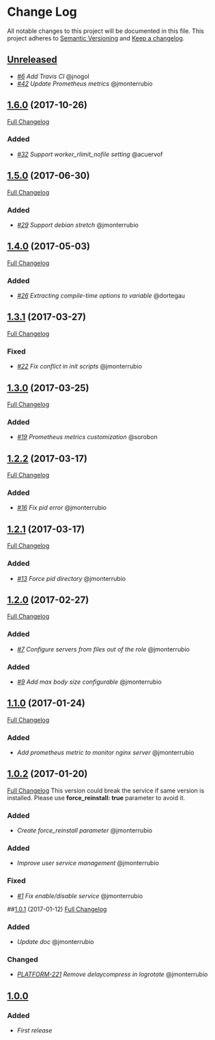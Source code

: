 # Change Log
All notable changes to this project will be documented in this file.
This project adheres to [Semantic Versioning](http://semver.org/) and [Keep a changelog](https://github.com/olivierlacan/keep-a-changelog).

## [Unreleased](https://github.com/idealista/nginx-role/tree/develop)
- *[#6](https://github.com/idealista/nginx-role/issues/6) Add Travis CI* @jnogol
- *[#42](https://github.com/idealista/nginx-role/issues42) Update Prometheus metrics* @jmonterrubio

## [1.6.0](https://github.com/idealista/nginx-role/tree/1.6.0) (2017-10-26)
[Full Changelog](https://github.com/idealista/nginx-role/compare/1.5.0...1.6.0)

### Added
- *[#32](https://github.com/idealista/nginx-role/issues/32) Support worker_rlimit_nofile setting* @acuervof

## [1.5.0](https://github.com/idealista/nginx-role/tree/1.5.0) (2017-06-30)
[Full Changelog](https://github.com/idealista/nginx-role/compare/1.4.0...1.5.0)

### Added
- *[#29](https://github.com/idealista/nginx-role/issues/29) Support debian stretch* @jmonterrubio

## [1.4.0](https://github.com/idealista/nginx-role/tree/1.4.0) (2017-05-03)
[Full Changelog](https://github.com/idealista/nginx-role/compare/1.3.1...1.4.0)

### Added
- *[#26](https://github.com/idealista/nginx-role/issues/26) Extracting compile-time options to variable* @dortegau

## [1.3.1](https://github.com/idealista/nginx-role/tree/1.3.1) (2017-03-27)
[Full Changelog](https://github.com/idealista/nginx-role/compare/1.3.0...1.3.1)

### Fixed
- *[#22](https://github.com/idealista/nginx-role/issues/22) Fix conflict in init scripts* @jmonterrubio

## [1.3.0](https://github.com/idealista/nginx-role/tree/1.3.0) (2017-03-25)
[Full Changelog](https://github.com/idealista/nginx-role/compare/1.2.2...1.3.0)

### Added
- *[#19](https://github.com/idealista/nginx-role/issues/19) Prometheus metrics customization* @sorobon

## [1.2.2](https://github.com/idealista/nginx-role/tree/1.2.2) (2017-03-17)
[Full Changelog](https://github.com/idealista/nginx-role/compare/1.2.1...1.2.2)

### Added
- *[#16](https://github.com/idealista/nginx-role/issues/16) Fix pid error* @jmonterrubio

## [1.2.1](https://github.com/idealista/nginx-role/tree/1.2.1) (2017-03-17)
[Full Changelog](https://github.com/idealista/nginx-role/compare/1.2.0...1.2.1)

### Added
- *[#13](https://github.com/idealista/nginx-role/issues/13) Force pid directory* @jmonterrubio

## [1.2.0](https://github.com/idealista/nginx-role/tree/1.2.0) (2017-02-27)
[Full Changelog](https://github.com/idealista/nginx-role/compare/1.1.0...1.2.0)

### Added
- *[#7](https://github.com/idealista/nginx-role/issues/7) Configure servers from files out of the role* @jmonterrubio

### Added
- *[#9](https://github.com/idealista/nginx-role/issues/9) Add max body size configurable* @jmonterrubio

## [1.1.0](https://github.com/idealista/nginx-role/tree/1.1.0) (2017-01-24)
[Full Changelog](https://github.com/idealista/nginx-role/compare/1.0.2...1.1.0)

### Added
- *Add prometheus metric to monitor nginx server* @jmonterrubio

## [1.0.2](https://github.com/idealista/nginx-role/tree/1.0.2) (2017-01-20)
[Full Changelog](https://github.com/idealista/nginx-role/compare/1.0.1...1.0.2)
This version could break the service if same version is installed. Please use **force_reinstall: true** parameter to avoid it.

### Added
- *Create force_reinstall parameter* @jmonterrubio
### Added
- *Improve user service management* @jmonterrubio
### Fixed
- *[#1](https://github.com/idealista/nginx-role/issues/1) Fix enable/disable service* @jmonterrubio

##[1.0.1](https://github.com/idealista/nginx-role/tree/1.0.1) (2017-01-12)
[Full Changelog](https://github.com/idealista/nginx-role/compare/1.0.0...1.0.1)
### Added
- *Update doc* @jmonterrubio

### Changed
- *[PLATFORM-221](http://jira.sys.idealista/browse/PLATFORM-221) Remove delaycompress in logrotate* @jmonterrubio

## [1.0.0](https://github.com/idealista/nginx-role/tree/1.0.0)
### Added
- *First release*
